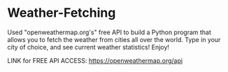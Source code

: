 # Weather-Fetching
Used "openweathermap.org's" free API to build a Python program that allows you to fetch the weather from cities all over the world. Type in your city of choice, and see current weather statistics! Enjoy!

LINK for FREE API ACCESS:
https://openweathermap.org/api
